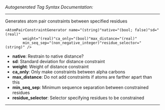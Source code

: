 _Autogenerated Tag Syntax Documentation:_

---
Generates atom pair constraints between specified residues

```
<AtomPairConstraintGenerator name="(string)"native="(bool; false)"sd="(real)"
        weight="(real)"ca_only="(bool)"max_distance="(real)"
        min_seq_sep="(non_negative_integer)"residue_selector="(string)" />
```

-   **native**: Restrain to native distance?
-   **sd**: Standard deviation for distance constraint
-   **weight**: Weight of distance constraint
-   **ca_only**: Only make constraints between alpha carbons
-   **max_distance**: Do not add constraints if atoms are farther apart than this
-   **min_seq_sep**: Minimum sequence separation between constrained residues
-   **residue_selector**: Selector specifying residues to be constrained

---
